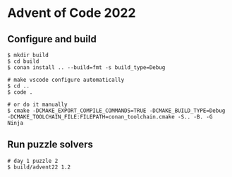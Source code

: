 # Advent of Code 2022

## Configure and build

```shell
$ mkdir build
$ cd build
$ conan install .. --build=fmt -s build_type=Debug

# make vscode configure automatically
$ cd ..
$ code .

# or do it manually
$ cmake -DCMAKE_EXPORT_COMPILE_COMMANDS=TRUE -DCMAKE_BUILD_TYPE=Debug -DCMAKE_TOOLCHAIN_FILE:FILEPATH=conan_toolchain.cmake -S.. -B. -G Ninja
```

## Run puzzle solvers

```shell
# day 1 puzzle 2
$ build/advent22 1.2
```
